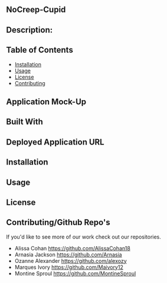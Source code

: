 ## NoCreep-Cupid


## Description:

## Table of Contents
* [Installation](#installation)
* [Usage](#usage)
* [License](#license)
* [Contributing](#contributing)

## Application Mock-Up

## Built With

## Deployed Application URL

## Installation

## Usage

## License

## Contributing/Github Repo's
If you'd like to see more of our work check out our repositories.
* Alissa Cohan https://github.com/AlissaCohan18
* Arnasia Jackson https://github.com/Arnasia
* Ozanne Alexander https://github.com/alexozy
* Marques Ivory https://github.com/Maivory12
* Montine Sproul https://github.com/MontineSproul